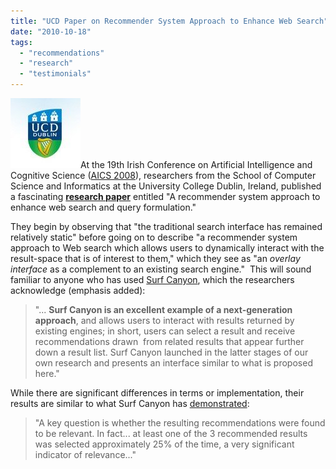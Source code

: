 ```yaml
---
title: "UCD Paper on Recommender System Approach to Enhance Web Search"
date: "2010-10-18"
tags: 
  - "recommendations"
  - "research"
  - "testimonials"
---
```


![](/assets/images/rank-dynamics/UCD-Logo.jpg "UCD Logo")At the 19th Irish Conference on Artificial Intelligence and Cognitive Science ([AICS 2008](http://www.cs.ucc.ie/aics08)), researchers from the School of Computer Science and Informatics at the University College Dublin, Ireland, published a fascinating **[research paper](http://irserver.ucd.ie/dspace/handle/10197/1205)** entitled "A recommender system approach to enhance web search and query formulation."

They begin by observing that "the traditional search interface has remained relatively static" before going on to describe "a recommender system approach to Web search which allows users to dynamically interact with the result-space that is of interest to them," which they see as "an _overlay interface_ as a complement to an existing search engine."  This will sound familiar to anyone who has used [Surf Canyon](http://www.SurfCanyon.com), which the researchers acknowledge (emphasis added):

> "... **Surf Canyon is an excellent example of a next-generation approach**, and allows users to interact with results returned by existing engines; in short, users can select a result and receive recommendations drawn  from related results that appear further down a result list. Surf Canyon launched in the latter stages of our own research and presents an interface similar to what is proposed here."

While there are significant differences in terms or implementation, their results are similar to what Surf Canyon has [demonstrated](http://blog.surfcanyon.com/2008/12/01/evaluating-surf-canyon’s-technology-part-2/):

> "A key question is whether the resulting recommendations were found to be relevant. In fact... at least one of the 3 recommended results was selected approximately 25% of the time, a very significant indicator of relevance..."
